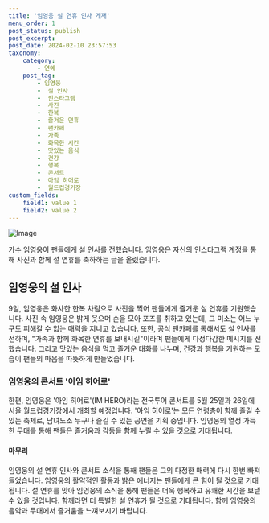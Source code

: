 ```yaml
---
title: '임영웅 설 연휴 인사 게재'
menu_order: 1
post_status: publish
post_excerpt: 
post_date: 2024-02-10 23:57:53
taxonomy:
    category:
        - 연예
    post_tag:
        - 임영웅
        -  설 인사
        -  인스타그램
        -  사진
        -  한복
        -  즐거운 연휴
        -  팬카페
        -  가족
        -  화목한 시간
        -  맛있는 음식
        -  건강
        -  행복
        -  콘서트
        -  아임 히어로
        -  월드컵경기장
custom_fields:
    field1: value 1
    field2: value 2
---
```


![Image](https://mimgnews.pstatic.net/image/421/2024/02/10/0007345291_001_20240210095501425.jpg?type=w540)

가수 임영웅이 팬들에게 설 인사를 전했습니다. 임영웅은 자신의 인스타그램 계정을 통해 사진과 함께 설 연휴를 축하하는 글을 올렸습니다. 
## 임영웅의 설 인사
9일, 임영웅은 화사한 한복 차림으로 사진을 찍어 팬들에게 즐거운 설 연휴를 기원했습니다. 사진 속 임영웅은 밝게 웃으며 손을 모아 포즈를 취하고 있는데, 그 미소는 어느 누구도 피해갈 수 없는 매력을 지니고 있습니다. 또한, 공식 팬카페를 통해서도 설 인사를 전하며, "가족과 함께 화목한 연휴를 보내시길"이라며 팬들에게 다정다감한 메시지를 전했습니다. 그리고 맛있는 음식을 먹고 즐거운 대화를 나누며, 건강과 행복을 기원하는 모습이 팬들의 마음을 따뜻하게 만들었습니다.
### 임영웅의 콘서트 '아임 히어로'
한편, 임영웅은 '아임 히어로'(IM HERO)라는 전국투어 콘서트를 5월 25일과 26일에 서울 월드컵경기장에서 개최할 예정입니다. '아임 히어로'는 모든 연령층이 함께 즐길 수 있는 축제로, 남녀노소 누구나 즐길 수 있는 공연을 기획 중입니다. 임영웅의 열정 가득한 무대를 통해 팬들은 즐거움과 감동을 함께 누릴 수 있을 것으로 기대됩니다.
#### 마무리
임영웅의 설 연휴 인사와 콘서트 소식을 통해 팬들은 그의 다정한 매력에 다시 한번 빠져들었습니다. 임영웅의 활약적인 활동과 밝은 에너지는 팬들에게 큰 힘이 될 것으로 기대됩니다. 설 연휴를 맞아 임영웅의 소식을 통해 팬들은 더욱 행복하고 유쾌한 시간을 보낼 수 있을 것입니다. 함께라면 더 특별한 설 연휴가 될 것으로 기대됩니다. 함께 임영웅의 음악과 무대에서 즐거움을 느껴보시기 바랍니다.
